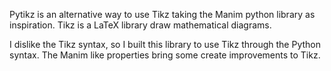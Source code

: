 Pytikz is an alternative way to use Tikz taking the Manim python library as inspiration. Tikz is a LaTeX library draw mathematical diagrams.

I dislike the Tikz syntax, so I built this library to use Tikz through the Python syntax. The Manim like properties bring some create improvements to Tikz.
